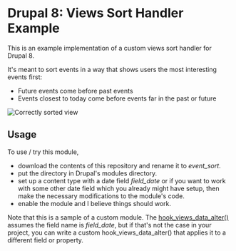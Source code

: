 # Drupal 8: Views Sort Handler Example

This is an example implementation of a custom views sort handler for Drupal 8.

It's meant to sort events in a way that shows users the most interesting events first:

* Future events come before past events
* Events closest to today come before events far in the past or future

![Correctly sorted view](https://evolvingweb.ca/sites/default/files/inline-images/views-sort-blog-post_1.png)

## Usage

To use / try this module,
- download the contents of this repository and rename it to _event_sort_.
- put the directory in Drupal's modules directory.
- set up a content type with a date field _field_date_ or if you want to work with some other date field which you already might have setup, then make the necessary modifications to the module's code.
- enable the module and I believe things should work.

Note that this is a sample of a custom module. The [hook_views_data_alter()](event_sort.views.inc#L11) assumes the field name is _field_date_, but if that's not the case in your project, you can write a custom hook_views_data_alter() that applies it to a different field or property.

